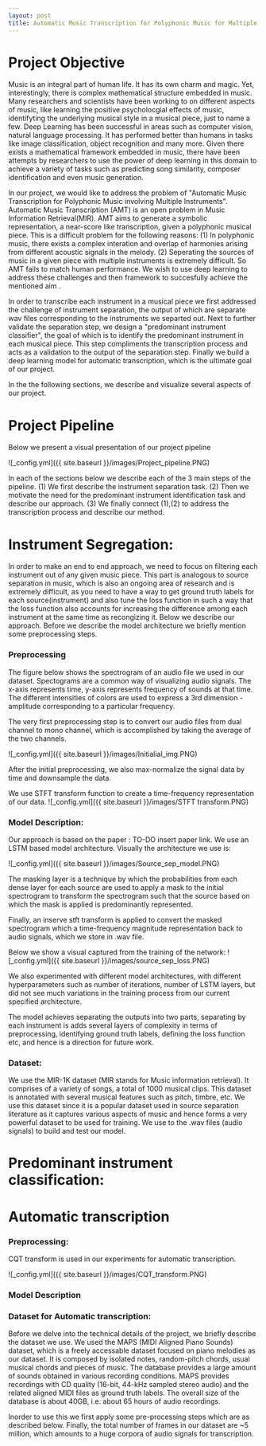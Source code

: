 ```yaml
---
layout: post
title: Automatic Music Transcription for Polyphonic Music for Multiple Instruments
---
```


 

# Project Objective
Music is an integral part of human life. It has its own charm and magic. Yet, interestingly, there is complex mathematical structure embedded in music. Many researchers and scientists have been working to on different aspects of music, like learning the positive psycholocgial effects of music, identifyting the underlying musical style in a musical piece, just to name a few. Deep Learning has been successful in areas such as computer vision, natural language processing. It has performed better than humans in tasks like image classification, object recognition and many more. Given there exists a mathematical framework embedded in music, there have been attempts by researchers to use the power of deep learning in this domain to achieve a variety of tasks such as predicting song similarity, composer identification and even music generation.

In our project, we would like to address the problem of "Automatic Music Transcription for Polyphonic Music involving Multiple Instruments". Automatic Music Transcription (AMT) is an open problem in Music Information Retrieval(MIR). AMT aims to generate a symbolic representation, a near-score like transcription, given a polyphonic musical piece. This is a difficult problem for the following reasons: (1) In polyphonic music, there exists a complex interation and overlap of harmonies arising from different acoustic signals in the melody. (2) Seperating the sources of music in a given piece with multiple instruments is extremely difficult. So AMT fails to match human performance. We wish to use deep learning to address these challenges and then framework to succesfully achieve the mentioned aim . 


In order to transcribe each instrument in a musical piece we first addressed the challenge of instrument separation, the output of which are separate wav files corresponding to the instruments we separted out. Next to further validate the separation step, we design a "predominant instrument classifier", the goal of which is to identify the predominant instrument in each musical piece. This step compliments the transcription process and acts as a validation to the output of the separation step. Finally we build a deep learning model for automatic transcription, which is the ultimate goal of our project.  

In the the following sections, we describe and visualize several aspects of our project.

# Project Pipeline

Below we present a visual presentation of our project pipeline

![_config.yml]({{ site.baseurl }}/images/Project_pipeline.PNG)


In each of the sections below we describe each of the 3 main steps of the pipeline.
(1) We first describe the instrument separation task.
(2) Then we motivate the need for the predominant instrument identification task and describe our approach.
(3) We finally connect (1),(2) to address the transcription process and describe our method.


# Instrument Segregation:
In order to make an end to end approach, we need to focus on filtering each instrument out of any given music piece. This part is analogous to source separation in music, which is also an ongoing area of research and is extremely difficult, as you need to have a way to get ground truth labels for each source(instrument) and also tune the loss function in such a way that the loss function also accounts for increasing the difference among each instrument at the same time as recongizing it. Below we describe our approach. Before we describe the model architecture we briefly mention some preprocessing steps.

### Preprocessing 

The figure below shows the spectrogram of an audio file we used in our dataset.
Spectograms are a common way of visualizing audio signals. The x-axis represents time, y-axis represents frequency of sounds at that time. The different intensities of colors are used to express a 3rd dimension - amplitude corresponding to a particular frequency.

The very first preprocessing step is to convert our audio files from dual channel to mono channel, which is accomplished by taking the average of the two channels. 


![_config.yml]({{ site.baseurl }}/images/Initialial_img.PNG)


After the initial preprocessing, we also max-normalize the signal data by time and downsample the data.

We use STFT transform function to create a time-frequency representation of our data. 
![_config.yml]({{ site.baseurl }}/images/STFT transform.PNG)

### Model Description:
Our approach is based on the paper : TO-DO insert paper link. 
We use an LSTM based model architecture. Visually the architecture we use is:

![_config.yml]({{ site.baseurl }}/images/Source_sep_model.PNG)

The masking layer is a technique by which the probabilities from each dense layer for each source are used to apply a mask to the initial spectrogram to transform the spectrogram such that the source based on which the mask is applied is predominantly represented.

Finally, an inserve stft transform is applied to convert the masked spectrogram which a time-frequency magnitude representation back to audio signals, which we store in .wav file. 

Below we show a visual captured from the training of the network:
![_config.yml]({{ site.baseurl }}/images/source_sep_loss.PNG)

We also experimented with different model architectures, with different hyperparameters such as number of iterations, number of LSTM layers, but did not see much variations in the training process from our current specified architecture.

The model achieves separating the outputs into two parts, separating by each instrument is adds several layers of complexity in terms of preprocessing, identifying ground truth labels, defining the loss function etc,  and hence is a direction for future work.


### Dataset:
 We use the MIR-1K dataset (MIR stands for Music information retrieval). It comprises of a variety of songs, a total of 1000 musical clips. This dataset is annotated with several musical features such as pitch, timbre, etc. We use this dataset since it is a popular dataset used in source separation literature as it captures various aspects of music and hence forms a very powerful dataset to be used for training. We use to the .wav files (audio signals) to build and test our model.
 
# Predominant instrument classification:


# Automatic transcription

### Preprocessing:
CQT transform is used in our experiments for automatic transcription.

![_config.yml]({{ site.baseurl }}/images/CQT_transform.PNG)


### Model Description

### Dataset for Automatic transcription:
Before we delve into the technical details of the project, we briefly describe the dataset we use. We used the MAPS (MIDI Aligned Piano Sounds) dataset, which is a freely accessable dataset focused on piano melodies as our dataset. It is composed by isolated notes, random-pitch chords, usual musical chords and pieces of music. The database provides a large amount of sounds obtained in various recording conditions. 
MAPS provides recordings with CD quality (16-bit, 44-kHz sampled stereo audio) and the related aligned MIDI files as ground truth labels. The overall size of the database is about 40GB, i.e. about 65 hours of audio recordings.

Inorder to use this we first apply some pre-processing steps which are as described below. Finally, the total number of frames in our dataset are ~5 million, which amounts to a huge corpora of audio signals for transcription.



